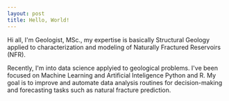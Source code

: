 ```yaml
---
layout: post
title: Hello, World!
---
```


Hi all, I'm Geologist, MSc., my expertise is basically Structural Geology applied to characterization and modeling of Naturally Fractured Reservoirs (NFR). 

Recently, I'm into data science applyied to geological problems. I've been focused on Machine Learning and Artificial Inteligence Python and R. My goal is to improve and automate data analysis routines for decision-making and forecasting tasks such as natural fracture prediction.   
